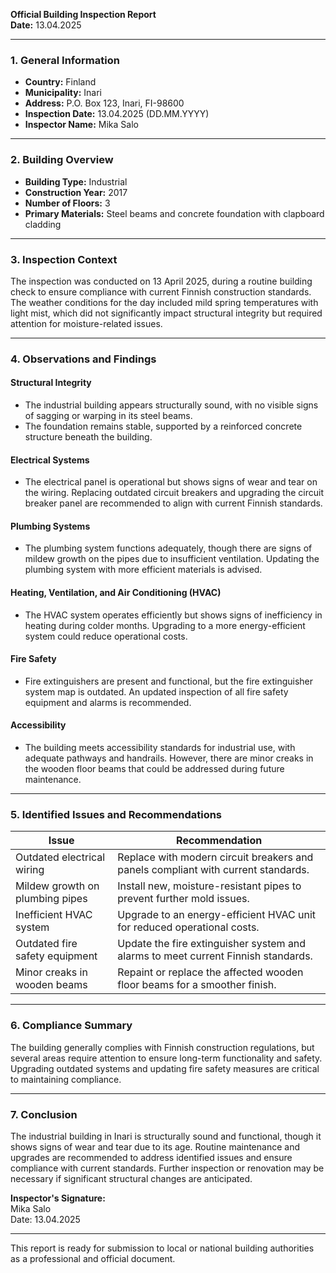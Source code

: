 

**Official Building Inspection Report**  
**Date:** 13.04.2025  

---

### **1. General Information**

- **Country:** Finland  
- **Municipality:** Inari  
- **Address:** P.O. Box 123, Inari, FI-98600  
- **Inspection Date:** 13.04.2025 (DD.MM.YYYY)  
- **Inspector Name:** Mika Salo  

---

### **2. Building Overview**

- **Building Type:** Industrial  
- **Construction Year:** 2017  
- **Number of Floors:** 3  
- **Primary Materials:** Steel beams and concrete foundation with clapboard cladding  

---

### **3. Inspection Context**

The inspection was conducted on 13 April 2025, during a routine building check to ensure compliance with current Finnish construction standards. The weather conditions for the day included mild spring temperatures with light mist, which did not significantly impact structural integrity but required attention for moisture-related issues.

---

### **4. Observations and Findings**

#### **Structural Integrity**
- The industrial building appears structurally sound, with no visible signs of sagging or warping in its steel beams.
- The foundation remains stable, supported by a reinforced concrete structure beneath the building.

#### **Electrical Systems**
- The electrical panel is operational but shows signs of wear and tear on the wiring. Replacing outdated circuit breakers and upgrading the circuit breaker panel are recommended to align with current Finnish standards.

#### **Plumbing Systems**
- The plumbing system functions adequately, though there are signs of mildew growth on the pipes due to insufficient ventilation. Updating the plumbing system with more efficient materials is advised.

#### **Heating, Ventilation, and Air Conditioning (HVAC)**
- The HVAC system operates efficiently but shows signs of inefficiency in heating during colder months. Upgrading to a more energy-efficient system could reduce operational costs.

#### **Fire Safety**
- Fire extinguishers are present and functional, but the fire extinguisher system map is outdated. An updated inspection of all fire safety equipment and alarms is recommended.

#### **Accessibility**
- The building meets accessibility standards for industrial use, with adequate pathways and handrails. However, there are minor creaks in the wooden floor beams that could be addressed during future maintenance.

---

### **5. Identified Issues and Recommendations**

| **Issue**                     | **Recommendation**                                                                 |
|-------------------------------|------------------------------------------------------------------------------------|
| Outdated electrical wiring      | Replace with modern circuit breakers and panels compliant with current standards.   |
| Mildew growth on plumbing pipes | Install new, moisture-resistant pipes to prevent further mold issues.             |
| Inefficient HVAC system         | Upgrade to an energy-efficient HVAC unit for reduced operational costs.           |
| Outdated fire safety equipment  | Update the fire extinguisher system and alarms to meet current Finnish standards.    |
| Minor creaks in wooden beams     | Repaint or replace the affected wooden floor beams for a smoother finish.          |

---

### **6. Compliance Summary**

The building generally complies with Finnish construction regulations, but several areas require attention to ensure long-term functionality and safety. Upgrading outdated systems and updating fire safety measures are critical to maintaining compliance.

---

### **7. Conclusion**

The industrial building in Inari is structurally sound and functional, though it shows signs of wear and tear due to its age. Routine maintenance and upgrades are recommended to address identified issues and ensure compliance with current standards. Further inspection or renovation may be necessary if significant structural changes are anticipated.

**Inspector's Signature:**  
Mika Salo  
Date: 13.04.2025  

--- 

This report is ready for submission to local or national building authorities as a professional and official document.